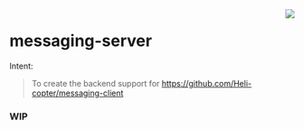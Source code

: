 <img src="icon.png" align="right" />

# messaging-server

Intent:  

> To create the backend support for https://github.com/Heli-copter/messaging-client

###  WIP ###

